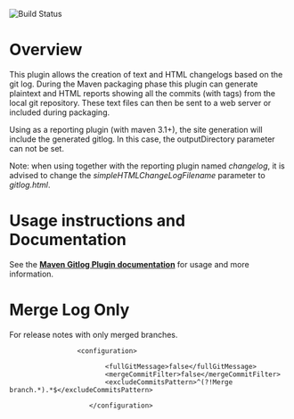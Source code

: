 ![Build Status](https://travis-ci.org/danielflower/maven-gitlog-plugin.png?branch=master)

Overview
========

This plugin allows the creation of text and HTML changelogs based on the git log. During the Maven packaging
phase this plugin can generate plaintext and HTML reports showing all the commits (with tags) from the local git
repository.  These text files can then be sent to a web server or included during packaging.

Using as a reporting plugin (with maven 3.1+), the site generation will include the generated gitlog.
In this case, the outputDirectory parameter can not be set.

Note: when using together with the reporting plugin named *changelog*, it is advised to change
the *simpleHTMLChangeLogFilename* parameter to *gitlog.html*.

Usage instructions and Documentation
====================================

See the **[Maven Gitlog Plugin documentation](http://danielflower.github.io/maven-gitlog-plugin/)** for usage and more information.


Merge Log Only
===============

For release notes with only merged branches.

```$xslt
                 <configuration>
                 
                        <fullGitMessage>false</fullGitMessage>
                        <mergeCommitFilter>false</mergeCommitFilter>
                        <excludeCommitsPattern>^(?!Merge branch.*).*$</excludeCommitsPattern>
                        
                    </configuration>
```